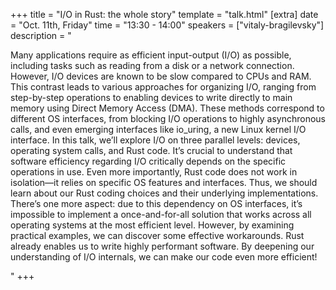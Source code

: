 +++
title = "I/O in Rust: the whole story"
template = "talk.html"
[extra]
  date = "Oct. 11th, Friday"
  time = "13:30 - 14:00"
  speakers = ["vitaly-bragilevsky"]
  description = "<p>Many applications require as efficient input-output (I/O) as possible, including tasks such as reading from a disk or a network connection. However, I/O devices are known to be slow compared to CPUs and RAM. This contrast leads to various approaches for organizing I/O, ranging from step-by-step operations to enabling devices to write directly to main memory using Direct Memory Access (DMA). These methods correspond to different OS interfaces, from blocking I/O operations to highly asynchronous calls, and even emerging interfaces like io_uring, a new Linux kernel I/O interface. In this talk, we’ll explore I/O on three parallel levels: devices, operating system calls, and Rust code. It’s crucial to understand that software efficiency regarding I/O critically depends on the specific operations in use. Even more importantly, Rust code does not work in isolation—it relies on specific OS features and interfaces. Thus, we should learn about our Rust coding choices and their underlying implementations. There’s one more aspect: due to this dependency on OS interfaces, it’s impossible to implement a once-and-for-all solution that works across all operating systems at the most efficient level. However, by examining practical examples, we can discover some effective workarounds. Rust already enables us to write highly performant software. By deepening our understanding of I/O internals, we can make our code even more efficient!</p>"
+++

